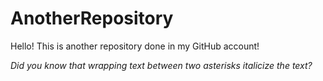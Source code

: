 # AnotherRepository

Hello! This is another repository done in my GitHub account!

*Did you know that wrapping text between two asterisks italicize the text?*
